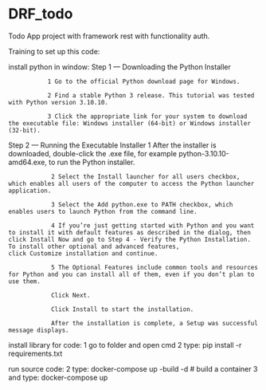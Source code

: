 # DRF_todo
  Todo App project with framework rest with functionality auth.
  
Training to set up this code:

install python in window:
Step 1 — Downloading the Python Installer

               1 Go to the official Python download page for Windows.
        
               2 Find a stable Python 3 release. This tutorial was tested with Python version 3.10.10.
        
               3 Click the appropriate link for your system to download the executable file: Windows installer (64-bit) or Windows installer (32-bit).
               
Step 2 — Running the Executable Installer
                1 After the installer is downloaded, double-click the .exe file, for example python-3.10.10-amd64.exe, to run the Python installer.
                
                2 Select the Install launcher for all users checkbox, which enables all users of the computer to access the Python launcher application.
        
                3 Select the Add python.exe to PATH checkbox, which enables users to launch Python from the command line.
        
                4 If you’re just getting started with Python and you want to install it with default features as described in the dialog, then click Install Now and go to Step 4 - Verify the Python Installation. To install other optional and advanced features,                    click Customize installation and continue.
        
                5 The Optional Features include common tools and resources for Python and you can install all of them, even if you don’t plan to use them. 
        
                Click Next.
        
                Click Install to start the installation.
        
                After the installation is complete, a Setup was successful message displays.

install library for code:
        1 go to folder and open cmd
        2 type: pip install -r requirements.txt
        
run source code:
        2  type: docker-compose up -build -d # build a container
        3  and type: docker-compose up
